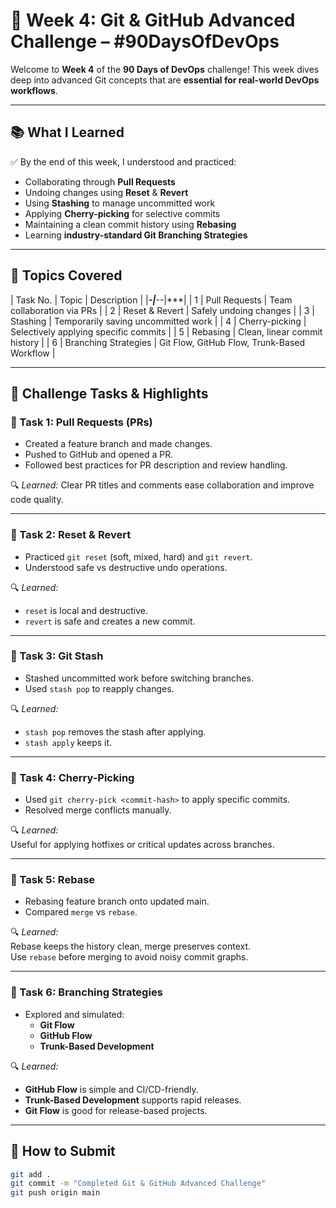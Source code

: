# 🚀 Week 4: Git & GitHub Advanced Challenge – #90DaysOfDevOps

Welcome to **Week 4** of the **90 Days of DevOps** challenge! This week dives deep into advanced Git concepts that are **essential for real-world DevOps workflows**.

***

## 📚 What I Learned

✅ By the end of this week, I understood and practiced:

- Collaborating through **Pull Requests**
- Undoing changes using **Reset** & **Revert**
- Using **Stashing** to manage uncommitted work
- Applying **Cherry-picking** for selective commits
- Maintaining a clean commit history using **Rebasing**
- Learning **industry-standard Git Branching Strategies**

***

## 📌 Topics Covered

| Task No. | Topic                       | Description                                 |
|***-|***--|***|
| 1        | Pull Requests               | Team collaboration via PRs                  |
| 2        | Reset & Revert              | Safely undoing changes                      |
| 3        | Stashing                    | Temporarily saving uncommitted work         |
| 4        | Cherry-picking              | Selectively applying specific commits       |
| 5        | Rebasing                    | Clean, linear commit history                |
| 6        | Branching Strategies        | Git Flow, GitHub Flow, Trunk-Based Workflow |

***

## 🧠 Challenge Tasks & Highlights

### 🔹 Task 1: Pull Requests (PRs)
- Created a feature branch and made changes.
- Pushed to GitHub and opened a PR.
- Followed best practices for PR description and review handling.

🔍 _Learned:_ Clear PR titles and comments ease collaboration and improve code quality.

***

### 🔹 Task 2: Reset & Revert
- Practiced `git reset` (soft, mixed, hard) and `git revert`.
- Understood safe vs destructive undo operations.

🔍 _Learned:_  
- `reset` is local and destructive.  
- `revert` is safe and creates a new commit.

***

### 🔹 Task 3: Git Stash
- Stashed uncommitted work before switching branches.
- Used `stash pop` to reapply changes.

🔍 _Learned:_  
- `stash pop` removes the stash after applying.  
- `stash apply` keeps it.

***

### 🔹 Task 4: Cherry-Picking
- Used `git cherry-pick <commit-hash>` to apply specific commits.
- Resolved merge conflicts manually.

🔍 _Learned:_  
Useful for applying hotfixes or critical updates across branches.

***

### 🔹 Task 5: Rebase
- Rebasing feature branch onto updated main.
- Compared `merge` vs `rebase`.

🔍 _Learned:_  
Rebase keeps the history clean, merge preserves context.  
Use `rebase` before merging to avoid noisy commit graphs.

***

### 🔹 Task 6: Branching Strategies
- Explored and simulated:
  - **Git Flow**
  - **GitHub Flow**
  - **Trunk-Based Development**

🔍 _Learned:_  
- **GitHub Flow** is simple and CI/CD-friendly.  
- **Trunk-Based Development** supports rapid releases.  
- **Git Flow** is good for release-based projects.

***

## 📝 How to Submit

```bash
git add .
git commit -m "Completed Git & GitHub Advanced Challenge"
git push origin main

